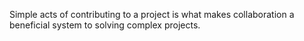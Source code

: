 Simple acts of contributing to a project is what makes 
collaboration a beneficial system to 
solving complex projects. 

